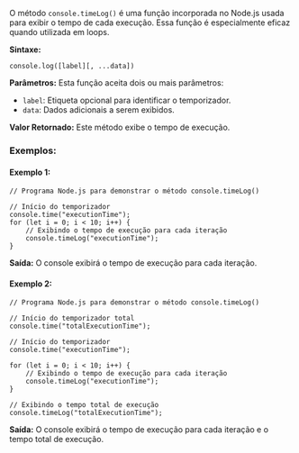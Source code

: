 O método `console.timeLog()` é uma função incorporada no Node.js usada para exibir o tempo de cada execução. Essa função é especialmente eficaz quando utilizada em loops.

**Sintaxe:**

```
console.log([label][, ...data])
```

**Parâmetros:** Esta função aceita dois ou mais parâmetros:

- `label`: Etiqueta opcional para identificar o temporizador.
- `data`: Dados adicionais a serem exibidos.

**Valor Retornado:** Este método exibe o tempo de execução.

### Exemplos:

#### Exemplo 1:

```
// Programa Node.js para demonstrar o método console.timeLog()

// Início do temporizador
console.time("executionTime");
for (let i = 0; i < 10; i++) {
    // Exibindo o tempo de execução para cada iteração
    console.timeLog("executionTime");
}
```

**Saída:** O console exibirá o tempo de execução para cada iteração.

#### Exemplo 2:

```
// Programa Node.js para demonstrar o método console.timeLog()

// Início do temporizador total
console.time("totalExecutionTime");

// Início do temporizador
console.time("executionTime");

for (let i = 0; i < 10; i++) {
    // Exibindo o tempo de execução para cada iteração
    console.timeLog("executionTime");
}

// Exibindo o tempo total de execução
console.timeLog("totalExecutionTime");
```

**Saída:** O console exibirá o tempo de execução para cada iteração e o tempo total de execução.


